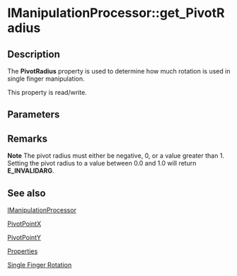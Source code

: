 # IManipulationProcessor::get_PivotRadius

## Description

The **PivotRadius** property is used to determine how much rotation is used in single finger manipulation.

This property is read/write.

## Parameters

## Remarks

**Note** The pivot radius must either be negative, 0, or a value greater than 1. Setting the pivot radius to a value between 0.0 and 1.0 will return **E_INVALIDARG**.

## See also

[IManipulationProcessor](https://learn.microsoft.com/windows/desktop/api/manipulations/nn-manipulations-imanipulationprocessor)

[PivotPointX](https://learn.microsoft.com/windows/desktop/api/manipulations/nf-manipulations-imanipulationprocessor-get_pivotpointx)

[PivotPointY](https://learn.microsoft.com/windows/desktop/api/manipulations/nf-manipulations-imanipulationprocessor-get_pivotpointy)

[Properties](https://learn.microsoft.com/windows/desktop/wintouch/mtproperties)

[Single Finger Rotation](https://learn.microsoft.com/windows/desktop/wintouch/single-finger-rotation)